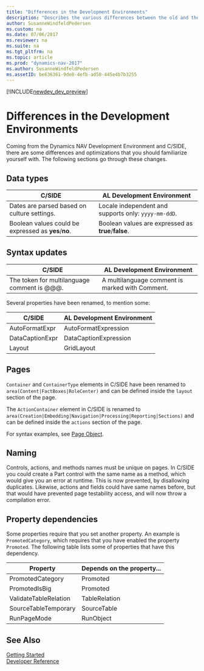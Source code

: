 ```yaml
---
title: "Differences in the Development Environments"
description: "Describes the various differences between the old and the new development environment"
author: SusanneWindfeldPedersen
ms.custom: na
ms.date: 07/06/2017
ms.reviewer: na
ms.suite: na
ms.tgt_pltfrm: na
ms.topic: article
ms.prod: "dynamics-nav-2017"
ms.author: SusanneWindfeldPedersen
ms.assetID: be636361-9de8-4efb-ad50-445e4b7b3255
---
```


[!INCLUDE[newdev_dev_preview](includes/newdev_dev_preview.md)]

# Differences in the Development Environments
Coming from the Dynamics NAV Development Environment and C/SIDE, there are some differences and optimizations that you should familiarize yourself with. The following sections go through these changes.  

## Data types
|C/SIDE|AL Development Environment|
|------|---------------------------|
|Dates are parsed based on culture settings.| Locale independent and supports only: ```yyyy-mm-ddD```.|
|Boolean values could be expressed as **yes**/**no**.| Boolean values are expressed as **true**/**false**.|

## Syntax updates
|C/SIDE|AL Development Environment|
|------|---------------------------|
|The token for multilanguage comment is @@@.|A multilanguage comment is marked with Comment.|

Several properties have been renamed, to mention some:

|C/SIDE|AL Development Environment|
|------|---------------------------|
|AutoFormatExpr|AutoFormatExpression|
|DataCaptionExpr|DataCaptionExpression|
|Layout|GridLayout|

## Pages
```Container``` and ```ContainerType``` elements in C/SIDE have been renamed to ```area(Content|FactBoxes|RoleCenter)``` and can be defined inside the ```layout``` section of the page.

The ```ActionContainer``` element in C/SIDE is renamed to ```area(Creation|Embedding|Navigation|Processing|Reporting|Sections)``` and can be defined inside the ```actions``` section of the page.

For syntax examples, see [Page Object](devenv-page-object.md).

## Naming
Controls, actions, and methods names must be unique on pages. In C/SIDE you could create a Part control with the same name as a method, which would give you an error at runtime. This is now prevented, by disallowing duplicates. Likewise, actions and fields could have same names before, but that would have prevented page testability access, and will now throw a compilation error.

## Property dependencies
Some properties require that you set another property. An example is ```PromotedCategory```, which requires that you have enabled the property ```Promoted```. The following table lists some of properties that have this dependency.

|Property|Depends on the property...|
|--------|-------------|
|PromotedCategory|Promoted|
|PromotedIsBig|Promoted|
|ValidateTableRelation|TableRelation|
|SourceTableTemporary|SourceTable|
|RunPageMode|RunObject|

## See Also
[Getting Started](devenv-get-started.md)    
[Developer Reference](devenv-reference-overview.md)  
